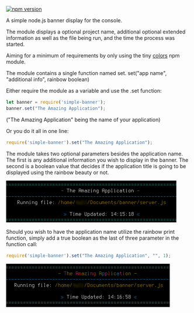 [![npm version](https://badge.fury.io/js/simple-banner.svg)](https://badge.fury.io/js/simple-banner)

A simple node.js banner display for the console.

The module displays a optional project name, additional optional extended information as well as the file being run, and the time the process was started.

Aiming for a minimum of requirements by only using the tiny [colors](https://www.npmjs.com/package/colors) npm module.

The module contains a single function named set.
set("app name", "additional info", rainbow boolean)

Either require the module as a variable and use the .set function:

```javascript
let banner = require('simple-banner');
banner.set("The Amazing Application");
```

("The Amazing Application" being the name of your application)

Or you do it all in one line:

```javascript
require('simple-banner').set("The Amazing Application");
```

The module takes two optional parameters besides the application name.
The first is any additional information you wish to display in the banner.
The second is a boolean value that decides if the application title is going to be displayed using the rainbow beauty or not.

![no rainbow option](https://github.com/null4bl3/simple-banner/raw/master/Screenshot2.png)


Should you wish to have the application name utilize the rainbow print function,
simply add a true boolean as the last of three parameter in the function call:

```javascript
require('simple-banner').set("The Amazing Application", "", 1);
```

![rainbow option](https://github.com/null4bl3/simple-banner/raw/master/Screenshot1.png)
